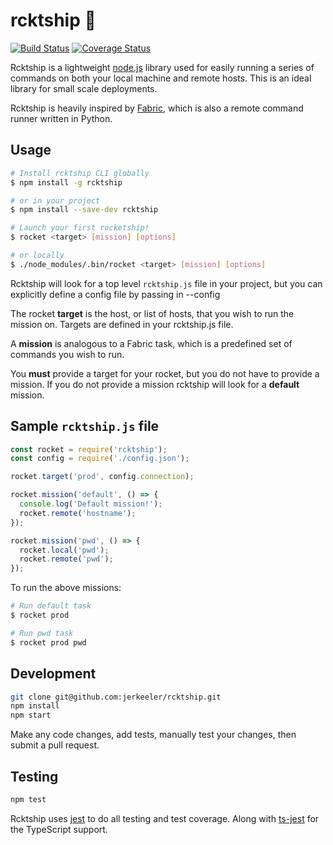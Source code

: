 # rcktship 🚀

[![Build Status](https://travis-ci.org/jerkeeler/rcktship.svg?branch=master)](https://travis-ci.org/jerkeeler/rcktship) [![Coverage Status](https://coveralls.io/repos/github/jerkeeler/rcktship/badge.svg?branch=master)](https://coveralls.io/github/jerkeeler/rcktship?branch=master)

Rcktship is a lightweight [node.js](https://nodejs.org/) library used for easily running a series of commands on both your local machine and remote hosts. This is an ideal library for small scale deployments.

Rcktship is heavily inspired by [Fabric](http://www.fabfile.org/), which is also a remote command runner written in Python.

## Usage

```bash
# Install rcktship CLI globally
$ npm install -g rcktship

# or in your project
$ npm install --save-dev rcktship

# Launch your first rocketship!
$ rocket <target> [mission] [options]

# or locally
$ ./node_modules/.bin/rocket <target> [mission] [options]
```

Rcktship will look for a top level `rcktship.js` file in your project, but you can explicitly define a config file by passing in --config <filepath>

The rocket **target** is the host, or list of hosts, that you wish to run the mission on. Targets are defined in your rcktship.js file.

A **mission** is analogous to a Fabric task, which is a predefined set of commands you wish to run.

You **must** provide a target for your rocket, but you do not have to provide a mission. If you do not provide a mission rcktship will look for a **default** mission.

## Sample `rcktship.js` file

```javascript
const rocket = require('rcktship');
const config = require('./config.json');

rocket.target('prod', config.connection);

rocket.mission('default', () => {
  console.log('Default mission!');
  rocket.remote('hostname');
});

rocket.mission('pwd', () => {
  rocket.local('pwd');
  rocket.remote('pwd');
});
```

To run the above missions:
```bash
# Run default task
$ rocket prod

# Run pwd task
$ rocket prod pwd
```

## Development

```bash
git clone git@github.com:jerkeeler/rcktship.git
npm install
npm start
```

Make any code changes, add tests, manually test your changes, then submit a pull request.

## Testing

```bash
npm test
```

Rcktship uses [jest](https://facebook.github.io/jest/) to do all testing and test coverage. Along with [ts-jest](https://github.com/kulshekhar/ts-jest) for the TypeScript support.
